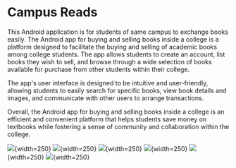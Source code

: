 
# Campus Reads

This Android application is for students of same campus to exchange books easily.
The Android app for buying and selling books inside a college is a platform designed to facilitate the buying and selling of academic books among college students. The app allows students to create an account, list books they wish to sell, and browse through a wide selection of books available for purchase from other students within their college.

The app's user interface is designed to be intuitive and user-friendly, allowing students to easily search for specific books, view book details and images, and communicate with other users to arrange transactions.

Overall, the Android app for buying and selling books inside a college is an efficient and convenient platform that helps students save money on textbooks while fostering a sense of community and collaboration within the college.





![](https://github.com/Abhi27122/Campus-Reads/assets/94520177/0cef7091-6404-42db-85fb-0722a403e64e){width=250}
![](https://github.com/Abhi27122/Campus-Reads/assets/94520177/2c48967e-5fa4-43ea-a28b-e71a17e7c50c){width=250}
![](https://github.com/Abhi27122/Campus-Reads/assets/94520177/784bbc01-ba3b-4299-b648-16350bfbba2b){width=250}
![](https://github.com/Abhi27122/Campus-Reads/assets/94520177/31df470c-769b-4a07-b5bf-186b6ed80fb6){width=250}
![](https://github.com/Abhi27122/Campus-Reads/assets/94520177/63889aa7-ca95-4c52-a524-ebc69cabf673){width=250}
![](https://github.com/Abhi27122/Campus-Reads/assets/94520177/44fe40f1-b110-4b59-8b7e-9103bb36be12){width=250}
